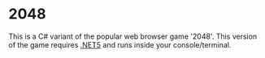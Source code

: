 # 2048

This is a C# variant of the popular web browser game '2048'. This version of the game requires [.NET5](https://dot.net) and runs inside your console/terminal.
